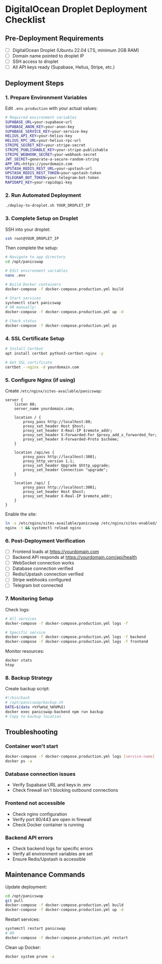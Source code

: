 # DigitalOcean Droplet Deployment Checklist

## Pre-Deployment Requirements

- [ ] DigitalOcean Droplet (Ubuntu 22.04 LTS, minimum 2GB RAM)
- [ ] Domain name pointed to droplet IP
- [ ] SSH access to droplet
- [ ] All API keys ready (Supabase, Helius, Stripe, etc.)

## Deployment Steps

### 1. Prepare Environment Variables
Edit `.env.production` with your actual values:
```bash
# Required environment variables
SUPABASE_URL=your-supabase-url
SUPABASE_ANON_KEY=your-anon-key
SUPABASE_SERVICE_KEY=your-service-key
HELIUS_API_KEY=your-helius-key
HELIUS_RPC_URL=your-helius-rpc-url
STRIPE_SECRET_KEY=your-stripe-secret
STRIPE_PUBLISHABLE_KEY=your-stripe-publishable
STRIPE_WEBHOOK_SECRET=your-webhook-secret
JWT_SECRET=generate-a-secure-random-string
APP_URL=https://yourdomain.com
UPSTASH_REDIS_REST_URL=your-upstash-url
UPSTASH_REDIS_REST_TOKEN=your-upstash-token
TELEGRAM_BOT_TOKEN=your-telegram-bot-token
RAPIDAPI_KEY=your-rapidapi-key
```

### 2. Run Automated Deployment
```bash
./deploy-to-droplet.sh YOUR_DROPLET_IP
```

### 3. Complete Setup on Droplet
SSH into your droplet:
```bash
ssh root@YOUR_DROPLET_IP
```

Then complete the setup:
```bash
# Navigate to app directory
cd /opt/panicswap

# Edit environment variables
nano .env

# Build Docker containers
docker-compose -f docker-compose.production.yml build

# Start services
systemctl start panicswap
# OR manually:
docker-compose -f docker-compose.production.yml up -d

# Check status
docker-compose -f docker-compose.production.yml ps
```

### 4. SSL Certificate Setup
```bash
# Install Certbot
apt install certbot python3-certbot-nginx -y

# Get SSL certificate
certbot --nginx -d yourdomain.com
```

### 5. Configure Nginx (if using)
Create `/etc/nginx/sites-available/panicswap`:
```nginx
server {
    listen 80;
    server_name yourdomain.com;

    location / {
        proxy_pass http://localhost:80;
        proxy_set_header Host $host;
        proxy_set_header X-Real-IP $remote_addr;
        proxy_set_header X-Forwarded-For $proxy_add_x_forwarded_for;
        proxy_set_header X-Forwarded-Proto $scheme;
    }

    location /api/ws {
        proxy_pass http://localhost:3001;
        proxy_http_version 1.1;
        proxy_set_header Upgrade $http_upgrade;
        proxy_set_header Connection "upgrade";
    }

    location /api/ {
        proxy_pass http://localhost:3001;
        proxy_set_header Host $host;
        proxy_set_header X-Real-IP $remote_addr;
    }
}
```

Enable the site:
```bash
ln -s /etc/nginx/sites-available/panicswap /etc/nginx/sites-enabled/
nginx -t && systemctl reload nginx
```

### 6. Post-Deployment Verification

- [ ] Frontend loads at https://yourdomain.com
- [ ] Backend API responds at https://yourdomain.com/api/health
- [ ] WebSocket connection works
- [ ] Database connection verified
- [ ] Redis/Upstash connection verified
- [ ] Stripe webhooks configured
- [ ] Telegram bot connected

### 7. Monitoring Setup

Check logs:
```bash
# All services
docker-compose -f docker-compose.production.yml logs -f

# Specific service
docker-compose -f docker-compose.production.yml logs -f backend
docker-compose -f docker-compose.production.yml logs -f frontend
```

Monitor resources:
```bash
docker stats
htop
```

### 8. Backup Strategy

Create backup script:
```bash
#!/bin/bash
# /opt/panicswap/backup.sh
DATE=$(date +%Y%m%d_%H%M%S)
docker exec panicswap-backend npm run backup
# Copy to backup location
```

## Troubleshooting

### Container won't start
```bash
docker-compose -f docker-compose.production.yml logs [service-name]
docker ps -a
```

### Database connection issues
- Verify Supabase URL and keys in .env
- Check firewall isn't blocking outbound connections

### Frontend not accessible
- Check nginx configuration
- Verify port 80/443 are open in firewall
- Check Docker container is running

### Backend API errors
- Check backend logs for specific errors
- Verify all environment variables are set
- Ensure Redis/Upstash is accessible

## Maintenance Commands

Update deployment:
```bash
cd /opt/panicswap
git pull
docker-compose -f docker-compose.production.yml build
docker-compose -f docker-compose.production.yml up -d
```

Restart services:
```bash
systemctl restart panicswap
# OR
docker-compose -f docker-compose.production.yml restart
```

Clean up Docker:
```bash
docker system prune -a
```